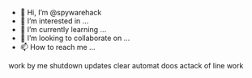 - 👋 Hi, I’m @spywarehack
- 👀 I’m interested in ...
- 🌱 I’m currently learning ...
- 💞️ I’m looking to collaborate on ...
- 📫 How to reach me ...

<!---
spywarehack/spywarehack is a ✨ special ✨ repository because its `README.md` (this file) appears on your GitHub profile.
You can click the Preview link to take a look at your changes.
--->

work by me 
shutdown updates
clear automat
doos actack of line work
